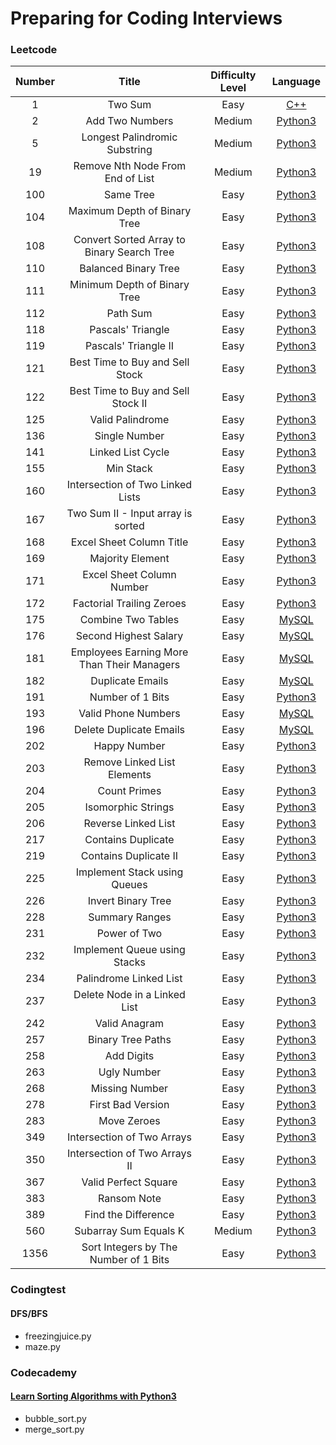 # Preparing for Coding Interviews

<!-- You can click the language (e.g. Python3) to see solution written in that language -->

### Leetcode

| Number |                   Title                    | Difficulty Level |                                          Language                                           |
| :----: | :----------------------------------------: | :--------------: | :-----------------------------------------------------------------------------------------: |
|   1    |              Two Sum                       |      Easy        |  [C++](https://github.com/jenehojinchoi/programming_problems/blob/main/leetcode/1.cpp)  |
|   2    |              Add Two Numbers               |      Medium      |  [Python3](https://github.com/jenehojinchoi/programming_problems/blob/main/leetcode/2.py)   |
|   5    |       Longest Palindromic Substring        |      Medium      |  [Python3](https://github.com/jenehojinchoi/programming_problems/blob/main/leetcode/5.py)   |
|   19   |      Remove Nth Node From End of List      |      Medium      |  [Python3](https://github.com/jenehojinchoi/programming_problems/blob/main/leetcode/19.py)  |
|  100   |                 Same Tree                  |       Easy       | [Python3](https://github.com/jenehojinchoi/programming_problems/blob/main/leetcode/100.py)  |
|  104   |        Maximum Depth of Binary Tree        |       Easy       | [Python3](https://github.com/jenehojinchoi/programming_problems/blob/main/leetcode/104.py)  |
|  108   | Convert Sorted Array to Binary Search Tree |       Easy       | [Python3](https://github.com/jenehojinchoi/programming_problems/blob/main/leetcode/108.py)  |
|  110   |            Balanced Binary Tree            |       Easy       | [Python3](https://github.com/jenehojinchoi/programming_problems/blob/main/leetcode/110.py)  |
|  111   |        Minimum Depth of Binary Tree        |       Easy       | [Python3](https://github.com/jenehojinchoi/programming_problems/blob/main/leetcode/111.py)  |
|  112   |                  Path Sum                  |       Easy       | [Python3](https://github.com/jenehojinchoi/programming_problems/blob/main/leetcode/112.py)  |
|  118   |             Pascals' Triangle              |       Easy       | [Python3](https://github.com/jenehojinchoi/programming_problems/blob/main/leetcode/118.py)  |
|  119   |            Pascals' Triangle II            |       Easy       | [Python3](https://github.com/jenehojinchoi/programming_problems/blob/main/leetcode/119.py)  |
|  121   |      Best Time to Buy and Sell Stock       |       Easy       | [Python3](https://github.com/jenehojinchoi/programming_problems/blob/main/leetcode/121.py)  |
|  122   |     Best Time to Buy and Sell Stock II     |       Easy       | [Python3](https://github.com/jenehojinchoi/programming_problems/blob/main/leetcode/122.py)  |
|  125   |              Valid Palindrome              |       Easy       | [Python3](https://github.com/jenehojinchoi/programming_problems/blob/main/leetcode/125.py)  |
|  136   |               Single Number                |       Easy       | [Python3](https://github.com/jenehojinchoi/programming_problems/blob/main/leetcode/136.py)  |
|  141   |             Linked List Cycle              |       Easy       | [Python3](https://github.com/jenehojinchoi/programming_problems/blob/main/leetcode/141.py)  |
|  155   |                 Min Stack                  |       Easy       | [Python3](https://github.com/jenehojinchoi/programming_problems/blob/main/leetcode/155.py)  |
|  160   |      Intersection of Two Linked Lists      |       Easy       | [Python3](https://github.com/jenehojinchoi/programming_problems/blob/main/leetcode/160.py)  |
|  167   |     Two Sum II - Input array is sorted     |       Easy       | [Python3](https://github.com/jenehojinchoi/programming_problems/blob/main/leetcode/167.py)  |
|  168   |          Excel Sheet Column Title          |       Easy       | [Python3](https://github.com/jenehojinchoi/programming_problems/blob/main/leetcode/168.py)  |
|  169   |              Majority Element              |       Easy       | [Python3](https://github.com/jenehojinchoi/programming_problems/blob/main/leetcode/169.py)  |
|  171   |         Excel Sheet Column Number          |       Easy       | [Python3](https://github.com/jenehojinchoi/programming_problems/blob/main/leetcode/171.py)  |
|  172   |         Factorial Trailing Zeroes          |       Easy       | [Python3](https://github.com/jenehojinchoi/programming_problems/blob/main/leetcode/172.py)  |
|  175   |             Combine Two Tables             |       Easy       |  [MySQL](https://github.com/jenehojinchoi/programming_problems/blob/main/leetcode/175.sql)  |
|  176   |           Second Highest Salary            |       Easy       |  [MySQL](https://github.com/jenehojinchoi/programming_problems/blob/main/leetcode/176.sql)  |
|  181   | Employees Earning More Than Their Managers |       Easy       |  [MySQL](https://github.com/jenehojinchoi/programming_problems/blob/main/leetcode/181.sql)  |
|  182   |              Duplicate Emails              |       Easy       |  [MySQL](https://github.com/jenehojinchoi/programming_problems/blob/main/leetcode/182.sql)  |
|  191   |              Number of 1 Bits              |       Easy       | [Python3](https://github.com/jenehojinchoi/programming_problems/blob/main/leetcode/191.py)  |
|  193   |            Valid Phone Numbers             |       Easy       |  [MySQL](https://github.com/jenehojinchoi/programming_problems/blob/main/leetcode/193.sql)  |
|  196   |          Delete Duplicate Emails           |       Easy       |  [MySQL](https://github.com/jenehojinchoi/programming_problems/blob/main/leetcode/196.sql)  |
|  202   |                Happy Number                |       Easy       | [Python3](https://github.com/jenehojinchoi/programming_problems/blob/main/leetcode/202.py)  |
|  203   |        Remove Linked List Elements         |       Easy       | [Python3](https://github.com/jenehojinchoi/programming_problems/blob/main/leetcode/203.py)  |
|  204   |                Count Primes                |       Easy       | [Python3](https://github.com/jenehojinchoi/programming_problems/blob/main/leetcode/204.py)  |
|  205   |             Isomorphic Strings             |       Easy       | [Python3](https://github.com/jenehojinchoi/programming_problems/blob/main/leetcode/205.py)  |
|  206   |            Reverse Linked List             |       Easy       | [Python3](https://github.com/jenehojinchoi/programming_problems/blob/main/leetcode/206.py)  |
|  217   |             Contains Duplicate             |       Easy       | [Python3](https://github.com/jenehojinchoi/programming_problems/blob/main/leetcode/217.py)  |
|  219   |           Contains Duplicate II            |       Easy       | [Python3](https://github.com/jenehojinchoi/programming_problems/blob/main/leetcode/219.py)  |
|  225   |        Implement Stack using Queues        |       Easy       | [Python3](https://github.com/jenehojinchoi/programming_problems/blob/main/leetcode/225.py)  |
|  226   |             Invert Binary Tree             |       Easy       | [Python3](https://github.com/jenehojinchoi/programming_problems/blob/main/leetcode/226.py)  |
|  228   |               Summary Ranges               |       Easy       | [Python3](https://github.com/jenehojinchoi/programming_problems/blob/main/leetcode/228.py)  |
|  231   |                Power of Two                |       Easy       | [Python3](https://github.com/jenehojinchoi/programming_problems/blob/main/leetcode/231.py)  |
|  232   |        Implement Queue using Stacks        |       Easy       | [Python3](https://github.com/jenehojinchoi/programming_problems/blob/main/leetcode/232.py)  |
|  234   |           Palindrome Linked List           |       Easy       | [Python3](https://github.com/jenehojinchoi/programming_problems/blob/main/leetcode/234.py)  |
|  237   |        Delete Node in a Linked List        |       Easy       | [Python3](https://github.com/jenehojinchoi/programming_problems/blob/main/leetcode/237.py)  |
|  242   |               Valid Anagram                |       Easy       | [Python3](https://github.com/jenehojinchoi/programming_problems/blob/main/leetcode/242.py)  |
|  257   |             Binary Tree Paths              |       Easy       | [Python3](https://github.com/jenehojinchoi/programming_problems/blob/main/leetcode/257.py)  |
|  258   |                 Add Digits                 |       Easy       | [Python3](https://github.com/jenehojinchoi/programming_problems/blob/main/leetcode/258.py)  |
|  263   |                Ugly Number                 |       Easy       | [Python3](https://github.com/jenehojinchoi/programming_problems/blob/main/leetcode/263.py)  |
|  268   |               Missing Number               |       Easy       | [Python3](https://github.com/jenehojinchoi/programming_problems/blob/main/leetcode/268.py)  |
|  278   |             First Bad Version              |       Easy       | [Python3](https://github.com/jenehojinchoi/programming_problems/blob/main/leetcode/278.py)  |
|  283   |                Move Zeroes                 |       Easy       | [Python3](https://github.com/jenehojinchoi/programming_problems/blob/main/leetcode/283.py)  |
|  349   |         Intersection of Two Arrays         |       Easy       | [Python3](https://github.com/jenehojinchoi/programming_problems/blob/main/leetcode/349.py)  |
|  350   |       Intersection of Two Arrays II        |       Easy       | [Python3](https://github.com/jenehojinchoi/programming_problems/blob/main/leetcode/350.py)  |
|  367   |            Valid Perfect Square            |       Easy       | [Python3](https://github.com/jenehojinchoi/programming_problems/blob/main/leetcode/367.py)  |
|  383   |                Ransom Note                 |       Easy       | [Python3](https://github.com/jenehojinchoi/programming_problems/blob/main/leetcode/383.py)  |
|  389   |            Find the Difference             |       Easy       | [Python3](https://github.com/jenehojinchoi/programming_problems/blob/main/leetcode/389.py)  |
|  560   |           Subarray Sum Equals K            |      Medium      | [Python3](https://github.com/jenehojinchoi/programming_problems/blob/main/leetcode/560.py)  |
|  1356  |   Sort Integers by The Number of 1 Bits    |       Easy       | [Python3](https://github.com/jenehojinchoi/programming_problems/blob/main/leetcode/1356.py) |

### Codingtest

#### DFS/BFS

- freezingjuice.py
- maze.py

### Codecademy

#### [Learn Sorting Algorithms with Python3](https://www.codecademy.com/learn/sorting-algorithms)

- bubble_sort.py
- merge_sort.py
